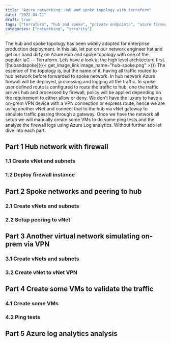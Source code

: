```yaml
---
title: "Azure networking: Hub and spoke topology with terraform"
date: "2022-04-11"
draft: true
tags: ["terraform", "hub and spoke", "private endpoints", "azure firewall", "forced tunneling"]
categories: ["networking", "security"]
---
```

The hub and spoke topology has been widely adopted for enterprise production deployment.
In this lab, let put on our network engineer hat and get our hand dirty on Azure Hub and spoke topology with one of the popular IaC -- Terraform.
Lets have a look at the high level architecture first.
![hubandspoke]({{< get_image_link image_name="hub-spoke.png" >}})
The essence of the topology is, but the name of it, having all traffic routed to hub network before forwarded to spoke network. In hub network Azure firewall will be deployed, processing and logging all the traffic. 
In spoke user defined route is configured to route the traffic to hub, one the traffic arrives hub and processed by firewall, policy will be applied depending on the requirement to either allow or deny.
We don't have the luxury to have a on-prem VPN device with a VPN connection or express route, hence we are using another vNet and connect that to the hub via vNet gateway to simulate traffic passing through a gateway.
Once we have the network all setup we will manually create some VMs to do some ping tests and the analyze the firewall logs using Azure Log analytics.
Without further ado let dive into each part.

## Part 1 Hub network with firewall
### 1.1 Create vNet and subnets
### 1.2 Deploy firewall instance
## Part 2 Spoke networks and peering to hub
### 2.1 Create vNets and subnets 
### 2.2 Setup peering to vNet
## Part 3 Another virtual network simulating on-prem via VPN
### 3.1 Create vNets and subnets
### 3.2 Create vNet to vNet VPN
## Part 4 Create some VMs to validate the traffic
### 4.1 Create some VMs
### 4.2 Ping tests 
## Part 5 Azure log analytics analysis
